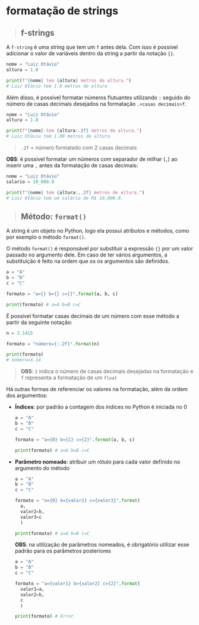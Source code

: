 # formatação de strings

> ## **f-strings**

A `f-string` é uma string que tem um `f` antes dela. Com isso é possível adicionar o valor de variáveis dentro da string a partir da notação `{}`.

```python
nome = "Luiz Otávio"
altura = 1.8

print(f"{nome} tem {altura} metros de altura.")
# Luiz Otávio tem 1.8 metros de altura
```

Além disso, é possível formatar números flutuantes utilizando `:` seguido do número de casas decimais desejados na formatação `.<casas decimais>f`.

```python
nome = "Luiz Otávio"
altura = 1.8

print(f"{nome} tem {altura:.2f} metros de altura.")
# Luiz Otávio tem 1.80 metros de altura
```

> `.2f` = número formatado com 2 casas decimais

**OBS**: é possível formatar um números com separador de milhar (`,`) ao inserir uma `,` antes da formatação de casas decimais:

```python
nome = "Luiz Otávio"
salario = 10_000.0

print(f"{nome} tem {altura:,.2f} metros de altura.")
# Luiz Otávio tem um salário de R$ 10,000.0.
```

> ## **Método: `format()`**

A string é um objeto no Python, logo ela possui atributos e métodos, como por exemplo o método `format()`.

O método `format()` é responsável por substituir a expressão `{}` por um valor passado no argumento dele. Em caso de ter vários argumentos, a substituição é feito na ordem que os os argumentos são definidos.

```python
a = "A"
b = "B"
c = "C"

formato = "a={} b={} c={}".format(a, b, c)

print(formato) # a=A b=B c=C
```

É possível formatar casas decimais de um número com esse método a partir da seguinte notação:

```python
n = 3.1415

formato = "número={:.2f}".format(n)

print(formato)
# número=3.14
```

> **OBS**: `2` indica o número de casas decimais desejadas na formatação e `f` representa a formatação de um `float`

Há outras formas de referenciar os valores na formatação, além da ordem dos argumentos:

- **Índices**: por padrão a contagem dos índices no Python é iniciada no 0

  ```python
  a = "A"
  b = "B"
  c = "C"

  formato = "a={0} b={1} c={2}".format(a, b, c)

  print(formato) # a=A b=B c=C
  ```

- **Parâmetro nomeado**: atribuir um rótulo para cada valor definido no argumento do método

  ```python
  a = "A"
  b = "B"
  c = "C"

  formato = "a={0} b={valor2} c={valor3}".format(
    a,
    valor2=b,
    valor3=c
    )

  print(formato) # a=A b=B c=C
  ```

  **OBS**: na utilização de parâmetros nomeados, é obrigatório utilizar esse padrão para os parâmetros posteriores

  ```python
  a = "A"
  b = "B"
  c = "C"

  formato = "a={valor1} b={valor2} c={2}".format(
    valor1=a,
    valor2=b,
    c
    )

  print(formato) # Error
  ```
